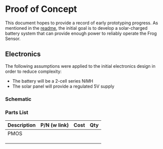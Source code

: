 # Proof of Concept

This document hopes to provide a record of early prototyping progress. As mentioned in the [readme](README.md), the initial goal is to develop a solar-charged battery system that can provide enough power to reliably operate the Frog Sensor.

## Electronics

The following assumptions were applied to the initial electronics design in order to reduce complexity:
- The battery will be a 2-cell series NiMH
- The solar panel will provide a regulated 5V supply 

### Schematic

### Parts List

| Description | P/N (w link) | Cost | Qty |
|-------------|--------------|------|-----|
| PMOS        |              |      |     |
|             |              |      |     |
|             |              |      |     |
|             |              |      |     |


